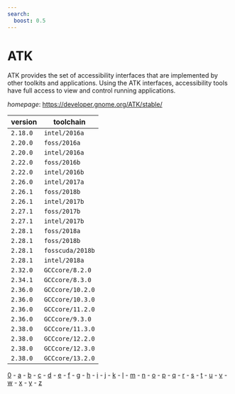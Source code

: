 ```yaml
---
search:
  boost: 0.5
---
```

# ATK

ATK provides the set of accessibility interfaces that are implemented by other  toolkits and applications. Using the ATK interfaces, accessibility tools have  full access to view and control running applications.

*homepage*: <https://developer.gnome.org/ATK/stable/>

version | toolchain
--------|----------
``2.18.0`` | ``intel/2016a``
``2.20.0`` | ``foss/2016a``
``2.20.0`` | ``intel/2016a``
``2.22.0`` | ``foss/2016b``
``2.22.0`` | ``intel/2016b``
``2.26.0`` | ``intel/2017a``
``2.26.1`` | ``foss/2018b``
``2.26.1`` | ``intel/2017b``
``2.27.1`` | ``foss/2017b``
``2.27.1`` | ``intel/2017b``
``2.28.1`` | ``foss/2018a``
``2.28.1`` | ``foss/2018b``
``2.28.1`` | ``fosscuda/2018b``
``2.28.1`` | ``intel/2018a``
``2.32.0`` | ``GCCcore/8.2.0``
``2.34.1`` | ``GCCcore/8.3.0``
``2.36.0`` | ``GCCcore/10.2.0``
``2.36.0`` | ``GCCcore/10.3.0``
``2.36.0`` | ``GCCcore/11.2.0``
``2.36.0`` | ``GCCcore/9.3.0``
``2.38.0`` | ``GCCcore/11.3.0``
``2.38.0`` | ``GCCcore/12.2.0``
``2.38.0`` | ``GCCcore/12.3.0``
``2.38.0`` | ``GCCcore/13.2.0``

[0](../0/index.md) - [a](../a/index.md) - [b](../b/index.md) - [c](../c/index.md) - [d](../d/index.md) - [e](../e/index.md) - [f](../f/index.md) - [g](../g/index.md) - [h](../h/index.md) - [i](../i/index.md) - [j](../j/index.md) - [k](../k/index.md) - [l](../l/index.md) - [m](../m/index.md) - [n](../n/index.md) - [o](../o/index.md) - [p](../p/index.md) - [q](../q/index.md) - [r](../r/index.md) - [s](../s/index.md) - [t](../t/index.md) - [u](../u/index.md) - [v](../v/index.md) - [w](../w/index.md) - [x](../x/index.md) - [y](../y/index.md) - [z](../z/index.md)

